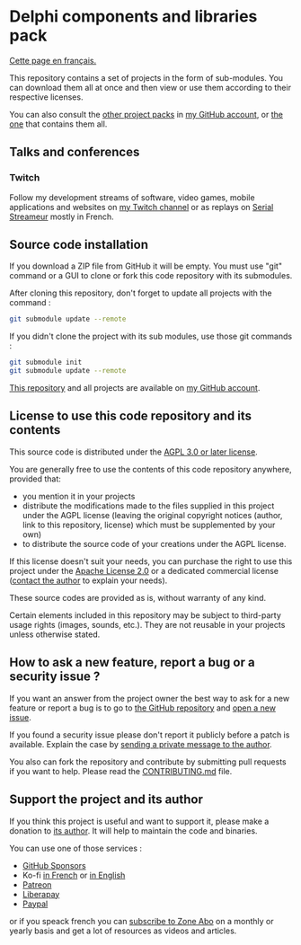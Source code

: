 # Delphi components and libraries pack

[Cette page en français.](LISEZMOI.md)

This repository contains a set of projects in the form of sub-modules. You can download them all at once and then view or use them according to their respective licenses.

You can also consult the [other project packs](https://github.com/DeveloppeurPascal?tab=repositories&q=pack&type=&language=&sort=) in [my GitHub account](https://github.com/DeveloppeurPascal), or [the one](https://github.com/DeveloppeurPascal/_AllProjects) that contains them all.

## Talks and conferences

### Twitch

Follow my development streams of software, video games, mobile applications and websites on [my Twitch channel](https://www.twitch.tv/patrickpremartin) or as replays on [Serial Streameur](https://serialstreameur.fr) mostly in French.

## Source code installation

If you download a ZIP file from GitHub it will be empty. You must use "git" command or a GUI to clone or fork this code repository with its submodules.

After cloning this repository, don't forget to update all projects with the command :

```bash
git submodule update --remote
```

If you didn't clone the project with its sub modules, use those git commands : 

```bash
git submodule init
git submodule update --remote
```

[This repository](https://github.com/DeveloppeurPascal/Delphi-ComponentsAndLibraries-Pack) and all projects are available on [my GitHub account](https://github.com/DeveloppeurPascal).

## License to use this code repository and its contents

This source code is distributed under the [AGPL 3.0 or later license](https://choosealicense.com/licenses/agpl-3.0/).

You are generally free to use the contents of this code repository anywhere, provided that:
* you mention it in your projects
* distribute the modifications made to the files supplied in this project under the AGPL license (leaving the original copyright notices (author, link to this repository, license) which must be supplemented by your own)
* to distribute the source code of your creations under the AGPL license.

If this license doesn't suit your needs, you can purchase the right to use this project under the [Apache License 2.0](https://choosealicense.com/licenses/apache-2.0/) or a dedicated commercial license ([contact the author](https://developpeur-pascal.fr/nous-contacter.php) to explain your needs).

These source codes are provided as is, without warranty of any kind.

Certain elements included in this repository may be subject to third-party usage rights (images, sounds, etc.). They are not reusable in your projects unless otherwise stated.

## How to ask a new feature, report a bug or a security issue ?

If you want an answer from the project owner the best way to ask for a new feature or report a bug is to go to [the GitHub repository](https://github.com/DeveloppeurPascal/Delphi-ComponentsAndLibraries-Pack) and [open a new issue](https://github.com/DeveloppeurPascal/Delphi-ComponentsAndLibraries-Pack/issues).

If you found a security issue please don't report it publicly before a patch is available. Explain the case by [sending a private message to the author](https://developpeur-pascal.fr/nous-contacter.php).

You also can fork the repository and contribute by submitting pull requests if you want to help. Please read the [CONTRIBUTING.md](CONTRIBUTING.md) file.

## Support the project and its author

If you think this project is useful and want to support it, please make a donation to [its author](https://github.com/DeveloppeurPascal). It will help to maintain the code and binaries.

You can use one of those services :

* [GitHub Sponsors](https://github.com/sponsors/DeveloppeurPascal)
* Ko-fi [in French](https://ko-fi.com/patrick_premartin_fr) or [in English](https://ko-fi.com/patrick_premartin_en)
* [Patreon](https://www.patreon.com/patrickpremartin)
* [Liberapay](https://liberapay.com/PatrickPremartin)
* [Paypal](https://www.paypal.com/paypalme/patrickpremartin)

or if you speack french you can [subscribe to Zone Abo](https://zone-abo.fr/nos-abonnements.php) on a monthly or yearly basis and get a lot of resources as videos and articles.
